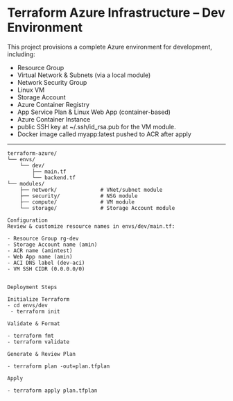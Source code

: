 # Terraform Azure Infrastructure – Dev Environment

This project provisions a complete Azure environment for development, including:

- Resource Group  
- Virtual Network & Subnets (via a local module)  
- Network Security Group  
- Linux VM  
- Storage Account  
- Azure Container Registry  
- App Service Plan & Linux Web App (container-based)  
- Azure Container Instance  
- public SSH key at ~/.ssh/id_rsa.pub for the VM module.
- Docker image called myapp:latest pushed to ACR after apply

---


```
terraform-azure/
└── envs/
    └── dev/
        ├── main.tf            
        └── backend.tf        
└── modules/
    ├── network/              # VNet/subnet module
    ├── security/             # NSG module
    ├── compute/              # VM module
    └── storage/              # Storage Account module

```
```
Configuration
Review & customize resource names in envs/dev/main.tf:

- Resource Group rg-dev
- Storage Account name (amin)
- ACR name (amintest)
- Web App name (amin)
- ACI DNS label (dev-aci)
- VM SSH CIDR (0.0.0.0/0)


Deployment Steps

Initialize Terraform
- cd envs/dev
 - terraform init

Validate & Format

- terraform fmt 
- terraform validate

Generate & Review Plan

- terraform plan -out=plan.tfplan

Apply

- terraform apply plan.tfplan

```
